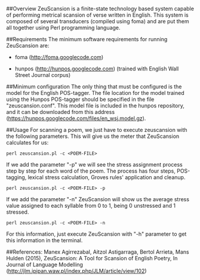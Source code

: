 ##Overview
ZeuScansion is a finite-state technology based system capable of performing metrical scansion of verse written in English. This system is composed of several transducers (compiled using foma) and are put them all together using Perl programming language.

##Requirements
The minimum software requirements for running ZeuScansion are:

  * foma (http://foma.googlecode.com)

  * hunpos (http://hunpos.googlecode.com) (trained with English Wall Street Journal corpus)
  
##Minimum configuration
The only thing that must be configured is the model for the English POS-tagger. The file location for the model trained using the Hunpos POS-tagger should be specified in the file "zeuscansion.conf". This model file is included in the hunpos repository, and it can be downloaded from this address (https://hunpos.googlecode.com/files/en_wsj.model.gz).

##Usage
For scanning a poem, we just have to execute zeuscansion with the following parameters. This will give us the meter that ZeuScansion calculates for us:

    perl zeuscansion.pl -c <POEM-FILE>

If we add the parameter "-p" we will see the stress assignment process step by step for each word of the poem. The process has four steps, POS-tagging, lexical stress calculation, Groves rules' application and cleanup.

    perl zeuscansion.pl -c <POEM-FILE> -p

If we add the parameter "-n" ZeuScansion will show us the average stress value assigned to each syllable from 0 to 1, being 0 unstressed and 1 stressed.

    perl zeuscansion.pl -c <POEM-FILE> -n
 
 For this information, just execute ZeuScansion with "-h" parameter to get this information in the terminal.
 
##References:
Manex Agirrezabal, Aitzol Astigarraga, Bertol Arrieta, Mans Hulden (2015), ZeuScansion: A Tool for Scansion of English Poetry, In Journal of Language Modelling (http://jlm.ipipan.waw.pl/index.php/JLM/article/view/102)

